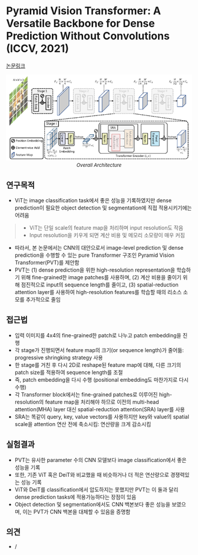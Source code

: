 # Pyramid Vision Transformer: A Versatile Backbone for Dense Prediction Without Convolutions (ICCV, 2021)

[논문링크](https://openaccess.thecvf.com/content/ICCV2021/html/Wang_Pyramid_Vision_Transformer_A_Versatile_Backbone_for_Dense_Prediction_Without_ICCV_2021_paper.html)

<p align="center">
    <img width="600" alt='fig1' src="./img/01_30_01.png?raw=true"></br>
    <em><font size=2>Overall Architecture</font></em>
</p>

## 연구목적
- ViT는 image classification task에서 좋은 성능을 기록하였지만 dense prediction이 필요한 object detection 및 segmentation에 직접 적용시키기에는 어려움
> - ViT는 단일 scale의 feature map을 처리하며 input resolution도 작음
> - Input resolution을 키우게 되면 계산 비용 및 메모리 소모량이 매우 커짐
- 따라서, 본 논문에서는 CNN의 대안으로서 image-level prediction 및 dense prediction을 수행할 수 있는 pure Transformer 구조인 Pyramid Vision Transformer(PVT)를 제안함
- PVT는 (1) dense prediction을 위한 high-resolution representation을 학습하기 위해 fine-grained한 image patches를 사용하며, (2) 계산 비용을 줄이기 위해 점진적으로 input의 sequence length를 줄이고, (3) spatial-reduction attention layer를 사용하여 high-resolution features를 학습할 때의 리소스 소모를 추가적으로 줄임

## 접근법
- 입력 이미지를 4x4의 fine-grained한 patch로 나누고 patch embedding을 진행
- 각 stage가 진행되면서 feature map의 크기(or sequence length)가 줄어듦: progressive shringking strategy 사용
- 한 stage를 거친 후 다시 2D로 reshape된 feature map에 대해, 다른 크기의 patch size를 적용하여 sequence length를 조절
- 즉, patch embedding을 다시 수행 (positional embedding도 마찬가지로 다시 수행)
- 각 Transformer block에서는 fine-grained patches로 이루어진 high-resolution의 feature map을 처리해야 하므로 이전의 multi-head attention(MHA) layer 대신 spatial-reduction attention(SRA) layer를 사용
- SRA는 똑같이 query, key, value vectors를 사용하지만 key와 value의 spatial scale을 attention 연산 전에 축소시킴: 연산량을 크게 감소시킴

## 실험결과
- PVT는 유사한 parameter 수의 CNN 모델보다 image classification에서 좋은 성능을 기록
- 또한, 기존 ViT 혹은 DeiT와 비교했을 때 비슷하거나 더 적은 연산량으로 경쟁력있는 성능 기록
- ViT와 DeiT를 classification에서 압도하지는 못했지만 PVT는 이 둘과 달리 dense prediction tasks에 적용가능하다는 장점이 있음
- Object detection 및 segmentation에서도 CNN 백본보다 좋은 성능을 보였으며, 이는 PVT가 CNN 백본을 대체할 수 있음을 증명함

## 의견
- /